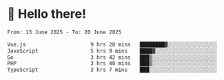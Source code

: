 # 👋 Hello there!

<!--START_SECTION:waka-->

```txt
From: 13 June 2025 - To: 20 June 2025

Vue.js                     9 hrs 20 mins   ████████▓░░░░░░░░░░░░░░░░   34.00 %
JavaScript                 5 hrs 9 mins    ████▓░░░░░░░░░░░░░░░░░░░░   18.76 %
Go                         3 hrs 42 mins   ███▒░░░░░░░░░░░░░░░░░░░░░   13.49 %
PHP                        3 hrs 40 mins   ███▒░░░░░░░░░░░░░░░░░░░░░   13.34 %
TypeScript                 3 hrs 7 mins    ███░░░░░░░░░░░░░░░░░░░░░░   11.34 %
```

<!--END_SECTION:waka-->
